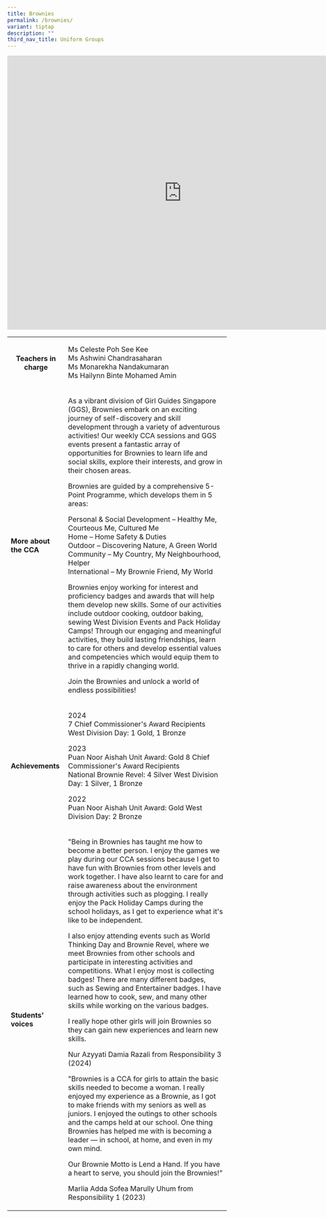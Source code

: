 ```yaml
---
title: Brownies
permalink: /brownies/
variant: tiptap
description: ""
third_nav_title: Uniform Groups
---
```

<div class="iframe-wrapper">
<iframe height="629" width="800" allowfullscreen="true" frameborder="0" src="https://docs.google.com/presentation/d/e/2PACX-1vQNdzx7fnbV6h44CKKyu_QsEZhmkUyTRNwLsZauTmZ_ie5_MOvMo0h2lpb3zqCR5rFq-z2NJABxfT_2/embed?start=true&amp;loop=true&amp;delayms=3000"></iframe>
</div>
<p></p>
<table style="minWidth: 50px">
<colgroup>
<col>
<col>
</colgroup>
<tbody>
<tr>
<th rowspan="1" colspan="1">
<p><strong>Teachers in charge</strong>
</p>
<p></p>
</th>
<td rowspan="1" colspan="1">
<p>Ms Celeste Poh See Kee
<br>Ms Ashwini Chandrasaharan
<br>Ms Monarekha Nandakumaran
<br>Ms Hailynn Binte Mohamed Amin</p>
</td>
</tr>
<tr>
<td rowspan="1" colspan="1">
<p><strong>More about the CCA</strong>
</p>
</td>
<td rowspan="1" colspan="1">
<p>As a vibrant division of Girl Guides Singapore (GGS), Brownies embark
on an exciting journey of self-discovery and skill development through
a variety of adventurous activities! Our weekly CCA sessions and GGS events
present a fantastic array of opportunities for Brownies to learn life and
social skills, explore their interests, and grow in their chosen areas.</p>
<p></p>
<p>Brownies are guided by a comprehensive 5-Point Programme, which develops
them in 5 areas:</p>
<p>Personal &amp; Social Development – Healthy Me, Courteous Me, Cultured
Me
<br>Home – Home Safety &amp; Duties
<br>Outdoor – Discovering Nature, A Green World
<br>Community – My Country, My Neighbourhood, Helper
<br>International – My Brownie Friend, My World</p>
<p></p>
<p>Brownies enjoy working for interest and proficiency badges and awards
that will help them develop new skills. Some of our activities include
outdoor cooking, outdoor baking, sewing West Division Events and Pack Holiday
Camps! Through our engaging and meaningful activities, they build lasting
friendships, learn to care for others and develop essential values and
competencies which would equip them to thrive in a rapidly changing world.</p>
<p></p>
<p>Join the Brownies and unlock a world of endless possibilities!</p>
</td>
</tr>
<tr>
<td rowspan="1" colspan="1">
<p><strong>Achievements</strong>
</p>
</td>
<td rowspan="1" colspan="1">
<p>2024
<br>7 Chief Commissioner's Award Recipients West Division Day: 1 Gold, 1 Bronze</p>
<p>2023
<br>Puan Noor Aishah Unit Award: Gold 8 Chief Commissioner's Award Recipients
<br>National Brownie Revel: 4 Silver West Division Day: 1 Silver, 1 Bronze</p>
<p>2022
<br>Puan Noor Aishah Unit Award: Gold West Division Day: 2 Bronze</p>
</td>
</tr>
<tr>
<td rowspan="1" colspan="1">
<p><strong>Students' voices</strong>
</p>
</td>
<td rowspan="1" colspan="1">
<p>"Being in Brownies has taught me how to become a better person. I enjoy
the games we play during our CCA sessions because I get to have fun with
Brownies from other levels and work together. I have also learnt to care
for and raise awareness about the environment through activities such as
plogging. I really enjoy the Pack Holiday Camps during the school holidays,
as I get to experience what it's like to be independent.</p>
<p></p>
<p>I also enjoy attending events such as World Thinking Day and Brownie Revel,
where we meet Brownies from other schools and participate in interesting
activities and competitions. What I enjoy most is collecting badges! There
are many different badges, such as Sewing and Entertainer badges. I have
learned how to cook, sew, and many other skills while working on the various
badges.</p>
<p>I really hope other girls will join Brownies so they can gain new experiences
and learn new skills.</p>
<p>Nur Azyyati Damia Razali from Responsibility 3 (2024)</p>
<p></p>
<p>"Brownies is a CCA for girls to attain the basic skills needed to become
a woman. I really enjoyed my experience as a Brownie, as I got to make
friends with my seniors as well as juniors. I enjoyed the outings to other
schools and the camps held at our school. One thing Brownies has helped
me with is becoming a leader — in school, at home, and even in my own mind.</p>
<p>Our Brownie Motto is Lend a Hand. If you have a heart to serve, you should
join the Brownies!"</p>
<p></p>
<p>Marlia Adda Sofea Marully Uhum from Responsibility 1 (2023)</p>
</td>
</tr>
</tbody>
</table>
<p></p>